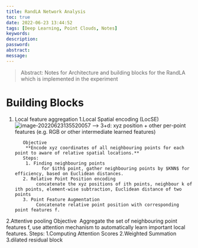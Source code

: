 ```yaml
---
title: RandLA Network Analysis
toc: true
date: 2022-06-23 13:44:52
tags: [Deep Learning, Point Clouds, Notes]
keywords: 
description:
password:
abstract:
message:
---
```


> Abstract: Notes for Architecture and building blocks for the RandLA which is implemented in the experiment

<!-- more -->

# Building Blocks
1. Local feature aggregation
     1.Local Spatial encoding (LocSE)
          ![image-20220623135520057](./image-20220623135520057.png)
          --> 3+d: xyz position + other per-point features (e.g. RGB or other intermediate learned features)

          Objective
          ​	**Encode xyz coordinates of all neighbouring points for each point to aware of relative spatial locations.**
          Steps:
           1. Finding neighbouring points
                 for $ith$ point, gather neighbouring points by $KNN$ for efficiency, based on Euclidean distances.
          2. Relative Point Position encoding
               concatenate the xyz positions of ith points, neighbour k of ith points, element-wise subtraction, Euclidean distance of two points
          3. Point Feature Augmentation
               Concatenate relative point position with corresponding point features f.

2.Attentive pooling
     Objective
     ​	Aggregate the set of neighbouring point features f, use attention mechanism to automatically learn important local features.
     Steps: 
          1.Computing Attention Scores
          2.Weighted Summation
          3.dilated residual block
     
     ​    